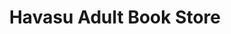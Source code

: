 ---
title: "Havasu Adult Book Store"
url: /lake-havasu-city/havasu-adult-book-store/
shop: books
---